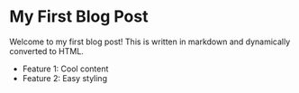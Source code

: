 # My First Blog Post

Welcome to my first blog post! This is written in markdown and dynamically converted to HTML.

- Feature 1: Cool content
- Feature 2: Easy styling
